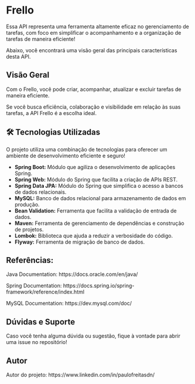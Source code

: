 # Frello
<p>Essa API representa uma ferramenta altamente eficaz no gerenciamento de tarefas, com foco em simplificar o acompanhamento e a organização de tarefas de maneira eficiente!</p>

<p>Abaixo, você encontrará uma visão geral das principais características desta API.</p>
  
## Visão Geral
<p>Com o Frello, você pode criar, acompanhar, atualizar e excluir tarefas de maneira eficiente.</p>
<p>Se você busca eficiência, colaboração e visibilidade em relação às suas tarefas, a API Frello é a escolha ideal.</p>

## 🛠 Tecnologias Utilizadas

<p>O projeto utiliza uma combinação de tecnologias para oferecer um ambiente de desenvolvimento eficiente e seguro!</p>

- **Spring Boot:** Módulo que agiliza o desenvolvimento de aplicações Spring.
- **Spring Web:** Módulo do Spring que facilita a criação de APIs REST.
- **Spring Data JPA:** Módulo do Spring que simplifica o acesso a bancos de dados relacionais.
- **MySQL:** Banco de dados relacional para armazenamento de dados em produção.
- **Bean Validation:** Ferramenta que facilita a validação de entrada de dados.
- **Maven:** Ferramenta de gerenciamento de dependências e construção de projetos.
- **Lombok:** Biblioteca que ajuda a reduzir a verbosidade do código.
- **Flyway:** Ferramenta de migração de banco de dados.

## Referências:

<p>Java Documentation: https://docs.oracle.com/en/java/</p>
<p>Spring Documentation: https://docs.spring.io/spring-framework/reference/index.html </p>
<p>MySQL Documentation: https://dev.mysql.com/doc/</p>

## Dúvidas e Suporte
<p>Caso você tenha alguma dúvida ou sugestão, fique à vontade para abrir uma issue no repositório!</p>

## Autor
<p>Autor do projeto: https://www.linkedin.com/in/paulofreitasdn/</p>

